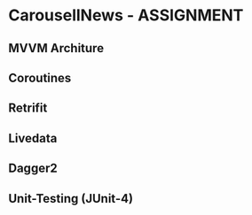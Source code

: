 # CarousellNews - ASSIGNMENT
## MVVM Architure
## Coroutines
## Retrifit
## Livedata
## Dagger2
## Unit-Testing (JUnit-4)



